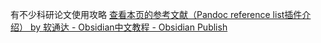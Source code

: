 有不少科研论文使用攻略
[查看本页的参考文献（Pandoc reference list插件介绍） by 软通达 - Obsidian中文教程 - Obsidian Publish](https://publish.obsidian.md/chinesehelp/01+2021%E6%96%B0%E6%95%99%E7%A8%8B/%E6%9F%A5%E7%9C%8B%E6%9C%AC%E9%A1%B5%E7%9A%84%E5%8F%82%E8%80%83%E6%96%87%E7%8C%AE%EF%BC%88Pandoc+reference+list%E6%8F%92%E4%BB%B6%E4%BB%8B%E7%BB%8D%EF%BC%89+by+%E8%BD%AF%E9%80%9A%E8%BE%BE)
